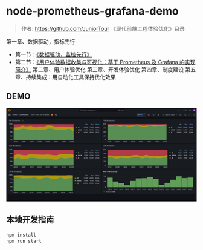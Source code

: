 # node-prometheus-grafana-demo
> 作者: https://github.com/JuniorTour
《现代前端工程体验优化》目录

第一章、数据驱动，指标先行
- 第一节：[《数据驱动，监控先行》](https://juejin.cn/user/4142615542378824/posts)
- 第二节：[《用户体验数据收集与可视化：基于 Prometheus 及 Grafana 的实现简介》](https://juejin.cn/post/7229899772769140773#heading-0)
第二章、用户体验优化
第三章、开发体验优化
第四章、制度建设
第五章、持续集成：用自动化工具保持优化效果

## DEMO
![grafana-web-vitals-dashboard.png](./grafana-web-vitals-dashboard.png)

## 本地开发指南
``` shell script
npm install
npm run start
```
